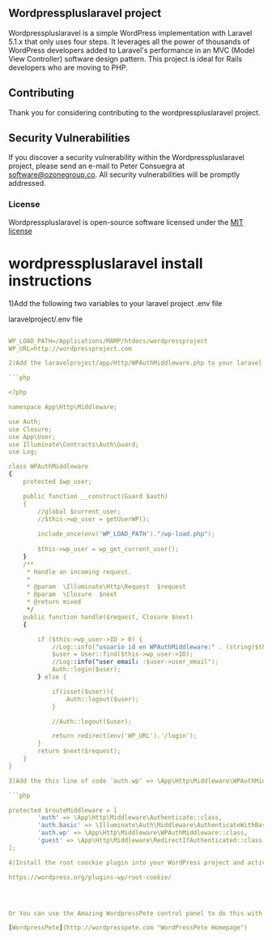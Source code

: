 ## Wordpresspluslaravel project

Wordpresspluslaravel is a simple WordPress implementation with Laravel 5.1.x that only uses four steps. It leverages all the power of thousands of WordPress developers added to Laravel's performance in an MVC (Model View Controller) software design pattern. This project is ideal for Rails developers who are moving to PHP. 

## Contributing

Thank you for considering contributing to the wordpresspluslaravel project.

## Security Vulnerabilities

If you discover a security vulnerability within the Wordpresspluslaravel project, please send an e-mail to Peter Consuegra at software@ozonegroup.co. All security vulnerabilities will be promptly addressed.

### License

Wordpresspluslaravel is open-source software licensed under the [MIT license](http://opensource.org/licenses/MIT)

# wordpresspluslaravel install instructions


1)Add the following two variables to your laravel project .env file

laravelproject/.env file

```yaml

WP_LOAD_PATH=/Applications/MAMP/htdocs/wordpressproject
WP_URL=http://wordpressproject.com

2)Add the laravelproject/app/Http/WPAuthMiddleware.php to your laravel project

```php

<?php

namespace App\Http\Middleware;

use Auth;
use Closure;
use App\User;
use Illuminate\Contracts\Auth\Guard;
use Log;

class WPAuthMiddleware
{
    protected $wp_user;

    public function __construct(Guard $auth)
    {
        //global $current_user;
        //$this->wp_user = getUserWP();
		
    	include_once(env('WP_LOAD_PATH')."/wp-load.php");  
	
        $this->wp_user = wp_get_current_user();
    }
    /**
     * Handle an incoming request.
     *
     * @param  \Illuminate\Http\Request  $request
     * @param  \Closure  $next
     * @return mixed
     */
    public function handle($request, Closure $next)
    {

        if ($this->wp_user->ID > 0) {
			//Log::info("usuario id en WPAuthMiddleware:" . (string)$this->wp_user->ID);
            $user = User::find($this->wp_user->ID);
			//Log::info("user email: :$user->user_email");
            Auth::login($user);
        } else {

			if(isset($user)){
				Auth::logout($user);
			}

            //Auth::logout($user);

            return redirect(env('WP_URL').'/login');
        }
        return $next($request);
    }
}

3)Add the this line of code 'auth.wp' => \App\Http\Middleware\WPAuthMiddleware::class, to laravelproject/app/Http/Kernel.php

```php

protected $routeMiddleware = [
        'auth' => \App\Http\Middleware\Authenticate::class,
        'auth.basic' => \Illuminate\Auth\Middleware\AuthenticateWithBasicAuth::class,
		'auth.wp' => \App\Http\Middleware\WPAuthMiddleware::class,
        'guest' => \App\Http\Middleware\RedirectIfAuthenticated::class,
];

4)Install the root coockie plugin into your WordPress project and activate it 

https://wordpress.org/plugins-wp/root-cookie/




Or You can use the Amazing WordpressPete control panel to do this with 2 clicks and start focuses on the development

[WordpressPete](http://wordpresspete.com "WordPressPete Homepage")





